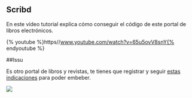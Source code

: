 
## Scribd

En este vídeo tutorial explica cómo conseguir el código de este portal de libros electrónicos.

{% youtube %}https//www.youtube.com/watch?v=65u5ovV8snY{% endyoutube %}

##Issu

Es otro portal de libros y revistas, te tienes que registrar y seguir [estas indicaciones](https://help.issuu.com/hc/en-us/articles/213345907-Embedding-an-Issuu-Publication-on-Your-Website-or-Blog) para poder embeber.

![](http://g.recordit.co/VMiH60rBmF.gif)